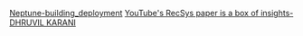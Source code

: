 [Neptune-building_deployment](https://neptune.ai/blog/recommender-systems-lessons-from-building-and-deployment)
[YouTube's RecSys paper is a box of insights-DHRUVIL KARANI](https://dhruvil.substack.com/p/youtubes-recsys-paper-is-a-box-of)
